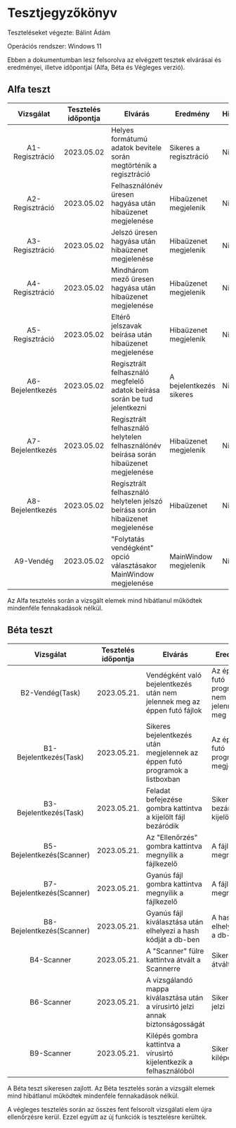 # Tesztjegyzőkönyv

Teszteléseket végezte: Bálint Ádám

Operációs rendszer: Windows 11

Ebben a dokumentumban lesz felsorolva az elvégzett tesztek elvárásai és eredményei, illetve időpontjai (Alfa, Béta és Végleges verzió).

## Alfa teszt

| Vizsgálat | Tesztelés időpontja | Elvárás | Eredmény | Hibák |
| :---: | --- | --- | --- | --- |
| A1-Regisztráció | 2023.05.02 | Helyes formátumú adatok bevitele során megtörténik a regisztráció | Sikeres a regisztráció | Nincs |
| A2-Regisztráció | 2023.05.02 | Felhasználónév üresen hagyása után hibaüzenet megjelenése | Hibaüzenet megjelenik | Nincs |
| A3-Regisztráció | 2023.05.02 | Jelszó üresen hagyása után hibaüzenet megjelenése | Hibaüzenet megjelenik | Nincs |
| A4-Regisztráció | 2023.05.02 | Mindhárom mező üresen hagyása után hibaüzenet megjelenése | Hibaüzenet megjelenik | Nincs |
| A5-Regisztráció | 2023.05.02 | Eltérő jelszavak beírása után hibaüzenet megjelenése | Hibaüzenet megjelenik | Nincs |
| A6-Bejelentkezés| 2023.05.02 | Regisztrált felhasználó megfelelő adatok beírása során be tud jelentkezni | A bejelentkezés sikeres| Nincs |
| A7-Bejelentkezés| 2023.05.02 | Regisztrált felhasználó helytelen felhasználónév beírása során hibaüzenet megjelenése | Hibaüzenet megjelenik | Nincs |
| A8-Bejelentkezés| 2023.05.02 | Regisztrált felhasználó helytelen jelszó beírása során hibaüzenet megjelenése | Hibaüzenet | Nincs |
| A9-Vendég | 2023.05.02 | "Folytatás vendégként" opció választásakor MainWindow megjelenése | MainWindow megjelenik | Nincs |

Az Alfa tesztelés során a vizsgált elemek mind hibátlanul működtek mindenféle fennakadások nélkül.

## Béta teszt

| Vizsgálat | Tesztelés időpontja | Elvárás | Eredmény | Hibák |
| :---: | --- | --- | --- | --- |
| B2-Vendég(Task) | 2023.05.21. | Vendégként való bejelentkezés után nem jelennek meg az éppen futó fájlok | Az éppen futó programok nem jelennek meg | Nincs |
| B1-Bejelentkezés(Task) | 2023.05.21. | Sikeres bejelentkezés után megjelennek az éppen futó programok a listboxban | Az éppen futó programok megjelennek | Nincs |
| B3-Bejelentkezés(Task) | 2023.05.21. | Feladat befejezése gombra kattintva a kijelölt fájl bezáródik | Sikeresen bezáródik a kijelölt elem | Nincs |
| B5-Bejelentkezés(Scanner) | 2023.05.21. | Az "Ellenőrzés" gombra kattintva megnyílik a fájlkezelő | A fájlkezelő megnyílik | Nincs |
| B7-Bejelentkezés(Scanner) | 2023.05.21. | Gyanús fájl gombra kattintva megnyílik a fájlkezelő | A fájlkezelő megnyílik | Nincs |
| B8-Bejelentkezés(Scanner) | 2023.05.21. | Gyanús fájl kiválasztása után elhelyezi a hash kódját a db-ben | A hash kód elhelyeződik a db-ben | Nincs |
| B4-Scanner | 2023.05.21. | A "Scanner" fülre kattintva átvált a Scannerre | Sikeresen átvált | Nincs |
| B6-Scanner | 2023.05.21. | A vizsgálandó mappa kiválasztása után a vírusirtó jelzi annak biztonságosságát | Sikeresen jelzi | Nincs |
| B9-Scanner | 2023.05.21. | Kilépés gombra kattintva a vírusirtó kijelentkezik a felhasználóból | Sikeres kilépés | Nincs |

A Béta teszt sikeresen zajlott.
Az Béta tesztelés során a vizsgált elemek mind hibátlanul működtek mindenféle fennakadások nélkül.

A végleges tesztelés során az összes fent felsorolt vizsgálati elem újra ellenőrzésre kerül. Ezzel együtt az új funkciók is tesztelésre kerültek.
